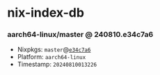 # nix-index-db
### aarch64-linux/master @ 240810.e34c7a6
- Nixpkgs: `master`@[`e34c7a6`](https://github.com/NixOS/nixpkgs/commit/e34c7a6b2a2b502a100c660368c17f2e07f73c61)
- Platform: `aarch64-linux`
- Timestamp: `20240810013226`
